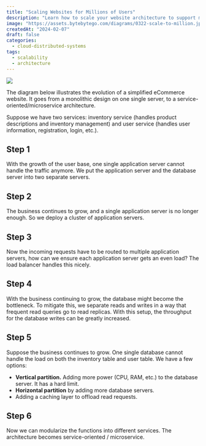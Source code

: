 ```yaml
---
title: "Scaling Websites for Millions of Users"
description: "Learn how to scale your website architecture to support millions of users."
image: "https://assets.bytebytego.com/diagrams/0322-scale-to-million.jpg"
createdAt: "2024-02-07"
draft: false
categories:
  - cloud-distributed-systems
tags:
  - scalability
  - architecture
---
```


![](https://assets.bytebytego.com/diagrams/0322-scale-to-million.jpg)

The diagram below illustrates the evolution of a simplified eCommerce website. It goes from a monolithic design on one single server, to a service-oriented/microservice architecture.

Suppose we have two services: inventory service (handles product descriptions and inventory management) and user service (handles user information, registration, login, etc.).

## Step 1

With the growth of the user base, one single application server cannot handle the traffic anymore. We put the application server and the database server into two separate servers.

## Step 2

The business continues to grow, and a single application server is no longer enough. So we deploy a cluster of application servers.

## Step 3

Now the incoming requests have to be routed to multiple application servers, how can we ensure each application server gets an even load? The load balancer handles this nicely.

## Step 4

With the business continuing to grow, the database might become the bottleneck. To mitigate this, we separate reads and writes in a way that frequent read queries go to read replicas. With this setup, the throughput for the database writes can be greatly increased.

## Step 5

Suppose the business continues to grow. One single database cannot handle the load on both the inventory table and user table. We have a few options:

*   **Vertical partition.** Adding more power (CPU, RAM, etc.) to the database server. It has a hard limit.
*   **Horizontal partition** by adding more database servers.
*   Adding a caching layer to offload read requests.

## Step 6

Now we can modularize the functions into different services. The architecture becomes service-oriented / microservice.
